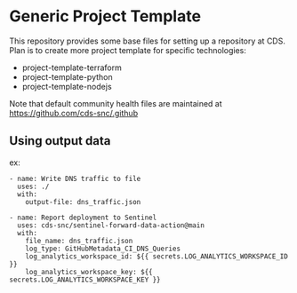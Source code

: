 # Generic Project Template

This repository provides some base files for setting up a repository at
CDS. Plan is to create more project template for specific technologies:

- project-template-terraform
- project-template-python
- project-template-nodejs

Note that default community health files are maintained at https://github.com/cds-snc/.github 

## Using output data 

ex:

```
- name: Write DNS traffic to file
  uses: ./
  with:
    output-file: dns_traffic.json

- name: Report deployment to Sentinel
  uses: cds-snc/sentinel-forward-data-action@main
  with:
    file_name: dns_traffic.json
    log_type: GitHubMetadata_CI_DNS_Queries
    log_analytics_workspace_id: ${{ secrets.LOG_ANALYTICS_WORKSPACE_ID }}
    log_analytics_workspace_key: ${{ secrets.LOG_ANALYTICS_WORKSPACE_KEY }}
```
